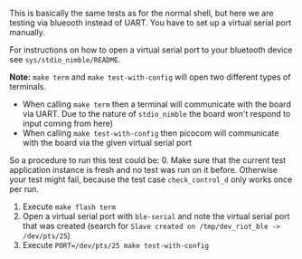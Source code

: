 This is basically the same tests as for the normal shell, but here we are
testing via blueooth instead of UART. You have to set up a virtual serial port
manually.

For instructions on how to open a virtual serial port to your bluetooth device
see `sys/stdio_nimble/README`.

**Note:** `make term` and `make test-with-config` will open two different types of terminals.
- When calling `make term` then a terminal will communicate with the board
via UART. Due to the nature of `stdio_nimble` the board won't respond to input
coming from here)
- When calling `make test-with-config` then picocom will communicate with the board via the
given virtual serial port

So a procedure to run this test could be:
0. Make sure that the current test application instance is fresh and no test was
run on it before. Otherwise your test might fail, because the test case
`check_control_d` only works once per run.
1. Execute `make flash term`
2. Open a virtual serial port with `ble-serial` and note the virtual serial port
that was created (search for `Slave created on /tmp/dev_riot_ble -> /dev/pts/25`)
3. Execute `PORT=/dev/pts/25 make test-with-config`
